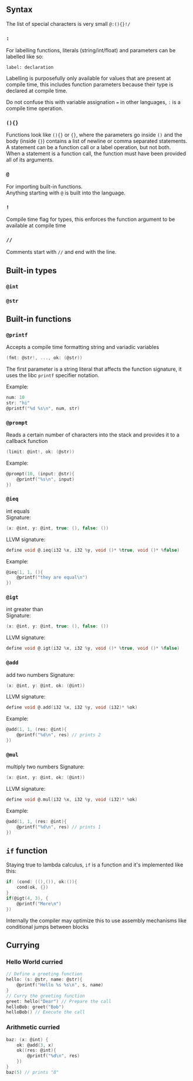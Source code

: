 ## Syntax

The list of special characters is very small `@:(){}!/`

### `:`
For labelling functions, literals (string/int/float) and parameters can be labelled like so:
```
label: declaration
```
Labelling is purposefully only available for values that are present at compile time, this includes function parameters because their type is declared at compile time.

Do not confuse this with variable assignation `=` in other languages, `:` is a compile time operation.

### `(){}`

Functions look like `(){}` or `{}`, where the parameters go inside `()` and the body (inside `{}`) contains a list of newline or comma separated statements.  
A statement can be a function call or a label operation, but not both.  
When a statement is a function call, the function must have been provided all of its arguments.

### `@`
For importing built-in functions.  
Anything starting with `@` is built into the language.

### `!` 
Compile time flag for types, this enforces the function argument to be available at compile time

### `//`
Comments start with `//` and end with the line.

## Built-in types
### `@int`
### `@str`

## Built-in functions
### `@printf`
Accepts a compile time formatting string and variadic variables
```c
(fmt: @str!, ..., ok: (@str))
```

The first parameter is a string literal that affects the function signature, it uses the libc `printf` specifier notation.

Example:
```c
num: 10
str: "hi"
@printf("%d %s\n", num, str)
```

### `@prompt`
Reads a certain number of characters into the stack and provides it to a callback function

```c
(limit: @int!, ok: (@str))
```

Example:
```c
@prompt(10, (input: @str){
    @printf("%s\n", input)
})
```

### `@ieq`
int equals  
Signature:
```c
(x: @int, y: @int, true: (), false: ())
```
LLVM signature:
```c
define void @.ieq(i32 %x, i32 %y, void ()* %true, void ()* %false)
```
Example:
```c
@ieq(1, 1, (){
    @printf("they are equal\n")
})
```

### `@igt`
int greater than  
Signature:
```c
(x: @int, y: @int, true: (), false: ())
```
LLVM signature:
```c
define void @.igt(i32 %x, i32 %y, void ()* %true, void ()* %false)
```

### `@add`
add two numbers
Signature:
```c
(x: @int, y: @int, ok: (@int))
```
LLVM signature:
```c
define void @.add(i32 %x, i32 %y, void (i32)* %ok)
```
Example:
```c
@add(1, 1, (res: @int){
    @printf("%d\n", res) // prints 2
})
```

### `@mul`
multiply two numbers
Signature:
```c
(x: @int, y: @int, ok: (@int))
```
LLVM signature:
```c
define void @.mul(i32 %x, i32 %y, void (i32)* %ok)
```
Example:
```c
@add(1, 1, (res: @int){
    @printf("%d\n", res) // prints 1
})
```

## `if` function
Staying true to lambda calculus, `if` is a function and it's implemented like this:

```c
if: (cond: ((),()), ok:()){
    cond(ok, {})
}
if(@igt(4, 3), {
    @printf("More\n")
})
```

Internally the compiler may optimize this to use assembly mechanisms like conditional jumps between blocks

## Currying

### Hello World curried
```c
// Define a greeting function
hello: (s: @str, name: @str){
    @printf("Hello %s %s\n", s, name)
}
// Curry the greeting function
greet: hello("Dear") // Prepare the call
helloBob: greet("Bob")
helloBob() // Execute the call
```

### Arithmetic curried

```c
baz: (x: @int) {
    ok: @add(3, x)
    ok((res: @int){
        @printf("%d\n", res)
    })
}
baz(5) // prints "8"
```

